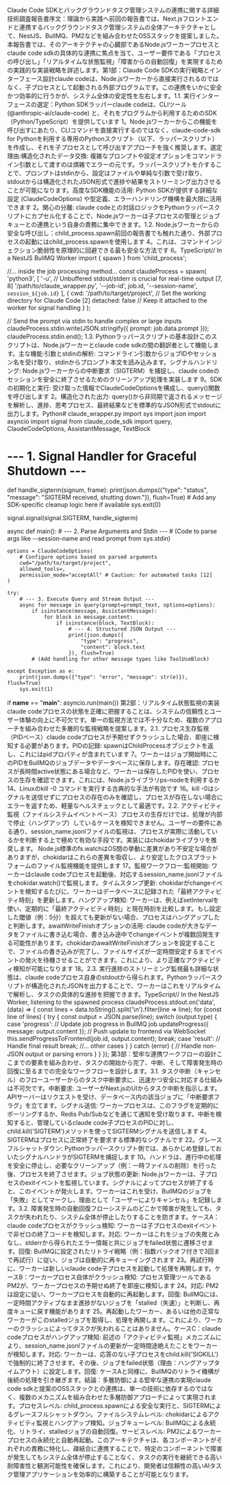 Claude Code SDKとバックグラウンドタスク管理システムの連携に関する詳細技術調査報告書序文：理論から実践へ前回の報告書では、Next.jsフロントエンドと連携するバックグラウンドタスク管理システムの全体アーキテクチャとして、NestJS、BullMQ、PM2などを組み合わせたOSSスタックを提案しました。本報告書では、そのアーキテクチャの心臓部であるNode.jsワーカープロセスとclaude code sdkの具体的な連携に焦点を当て、ユーザー要件である「プロセスの呼び出し」「リアルタイムな状態監視」「障害からの自動回復」を実現するための実践的な実装戦略を詳述します。第1部：Claude Code SDKの実行戦略とインターフェース設計claude codeは、Node.jsワーカーから直接実行されるのではなく、子プロセスとして起動される外部プログラムです。この連携をいかに安全かつ効率的に行うかが、システム全体の安定性を左右します。1.1. 実行インターフェースの選定：Python SDKラッパーclaude codeは、CLIツール (@anthropic-ai/claude-code) と、それをプログラムから利用するためのSDK（Python/TypeScript）を提供しています 1。Node.jsワーカーからこの機能を呼び出すにあたり、CLIコマンドを直接実行するのではなく、claude-code-sdk for Pythonを利用する専用のPythonスクリプト（以下、ラッパースクリプト）を作成し、それを子プロセスとして呼び出すアプローチを強く推奨します。選定理由:構造化されたデータ交換: 複雑なプロンプトや設定オプションをコマンドライン引数として渡すのは煩雑でエラーの元です。ラッパースクリプトを介することで、プロンプトはstdinから、設定はファイルや単純な引数で受け取り、stdoutからは構造化されたJSON形式で進捗や結果をストリーミング出力させることが可能になります。高度なSDK機能の活用: Python SDKが提供する詳細な設定 (ClaudeCodeOptions) や型定義、エラーハンドリング機構を最大限に活用できます 2。関心の分離: claude codeとの対話ロジックをPythonラッパースクリプトにカプセル化することで、Node.jsワーカーは子プロセスの管理とジョブキューとの連携という自身の責務に集中できます。1.2. Node.jsワーカーからの安全な呼び出し：child_process.spawn前回の報告書でも触れた通り、外部プロセスの起動にはchild_process.spawnを使用します 4。これは、コマンドインジェクション脆弱性を原理的に回避できる最も安全な方法です 6。TypeScript// In a NestJS BullMQ Worker
import { spawn } from 'child_process';

//... inside the job processing method...
const claudeProcess = spawn(
  'python3',
  [
    '-u', // Unbuffered stdout/stderr is crucial for real-time output [7, 8]
    '/path/to/claude_wrapper.py',
    '--job-id', job.id,
    '--session-name', `session_${job.id}`
  ],
  {
    cwd: '/path/to/target/project', // Set the working directory for Claude Code [2]
    detached: false // Keep it attached to the worker for signal handling
  }
);

// Send the prompt via stdin to handle complex or large inputs
claudeProcess.stdin.write(JSON.stringify({ prompt: job.data.prompt }));
claudeProcess.stdin.end();
1.3. Pythonラッパースクリプトの基本設計このスクリプトは、Node.jsワーカーとclaude code sdkの間の翻訳者として機能します。主な機能:引数とstdinの解析: コマンドライン引数からジョブIDやセッション名を受け取り、stdinからプロンプト本文を読み込みます。シグナルハンドリング: Node.jsワーカーからの中断要求（SIGTERM）を捕捉し、claude codeのセッションを安全に終了させるためのクリーンアップ処理を実装します 9。SDKの初期化と実行: 受け取った情報でClaudeCodeOptionsを構成し、query()関数を呼び出します 2。構造化された出力: query()から非同期で返されるメッセージを解析し、進捗、思考プロセス、最終結果などを標準的なJSON形式でstdoutに出力します。Python# claude_wrapper.py
import sys
import json
import asyncio
import signal
from claude_code_sdk import query, ClaudeCodeOptions, AssistantMessage, TextBlock

# --- 1. Signal Handler for Graceful Shutdown ---
def handle_sigterm(signum, frame):
    print(json.dumps({"type": "status", "message": "SIGTERM received, shutting down."}), flush=True)
    # Add any SDK-specific cleanup logic here if available
    sys.exit(0)

signal.signal(signal.SIGTERM, handle_sigterm)

async def main():
    # --- 2. Parse Arguments and Stdin ---
    # (Code to parse args like --session-name and read prompt from sys.stdin)
    
    options = ClaudeCodeOptions(
        # Configure options based on parsed arguments
        cwd="/path/to/target/project",
        allowed_tools=,
        permission_mode="acceptAll" # Caution: for automated tasks [12]
    )

    try:
        # --- 3. Execute Query and Stream Output ---
        async for message in query(prompt=prompt_text, options=options):
            if isinstance(message, AssistantMessage):
                for block in message.content:
                    if isinstance(block, TextBlock):
                        # --- 4. Structured JSON Output ---
                        print(json.dumps({
                            "type": "progress",
                            "content": block.text
                        }), flush=True)
            # (Add handling for other message types like ToolUseBlock)

    except Exception as e:
        print(json.dumps({"type": "error", "message": str(e)}), flush=True)
        sys.exit(1)

if __name__ == "__main__":
    asyncio.run(main())
第2部：リアルタイム状態監視の実装claude codeプロセスの状態を正確に把握することは、システムの信頼性とユーザー体験の向上に不可欠です。単一の監視方法では不十分なため、複数のアプローチを組み合わせた多層的な監視戦略を提案します。2.1. プロセス生存監視（PIDベース）claude codeプロセスが予期せずクラッシュした場合、即座に検知する必要があります。PIDの記録: spawnはChildProcessオブジェクトを返し、これにはpidプロパティが含まれています 7。ワーカーはジョブ開始時にこのPIDをBullMQのジョブデータやデータベースに保存します。存在確認: プロセスが長時間active状態にある場合など、ワーカーは保存したPIDを使い、プロセスの生存を確認できます。これには、Node.jsライブラリps-nodeを利用するか 14、Linuxのkill -0 <PID>コマンドを実行する古典的な手法が有効です 16。kill -0はシグナルを送信せずにプロセスの存在のみを確認し、プロセスが存在しない場合にエラーを返すため、軽量なヘルスチェックとして最適です。2.2. アクティビティ監視（ファイルシステムイベントベース）プロセスの生存だけでは、処理が内部で停止（ハングアップ）しているケースを検知できません。ユーザーの要件にある通り、session_name.jsonlファイルの監視は、プロセスが実際に活動しているかを判断する上で極めて有効な手段です。実装にはchokidarライブラリを推奨します。 Node.js標準のfs.watchはOS間の挙動に差異があり不安定な場合がありますが、chokidarはこれらの差異を吸収し、より安定したクロスプラットフォームのファイル監視機能を提供します 17。監視ワークフロー:監視開始: ワーカーはclaude codeプロセスを起動後、対応するsession_name.jsonlファイルをchokidar.watch()で監視します。タイムスタンプ更新: chokidarがchangeイベントを検知するたびに、ワーカーはデータベースに記録された「最終アクティビティ時刻」を更新します。ハングアップ検知: ワーカーは、例えばsetIntervalを使い、定期的に「最終アクティビティ時刻」と現在時刻を比較します。もし設定した閾値（例：5分）を超えても更新がない場合、プロセスはハングアップしたと判断します。awaitWriteFinishオプションの活用: claude codeが大きなデータをファイルに書き込む場合、書き込み途中でchangeイベントが複数回発生する可能性があります。chokidarのawaitWriteFinishオプションを設定することで、ファイルの書き込みが完了し、ファイルサイズが一定時間安定するまでイベントの発火を待機させることができます。これにより、より正確なアクティビティ検知が可能になります 18。2.3. 実行進捗のストリーミング監視最も詳細な状態は、claude codeプロセス自身のstdoutから得られます。Pythonラッパースクリプトが構造化されたJSONを出力することで、ワーカーはこれをリアルタイムで解析し、タスクの具体的な進捗を把握できます。TypeScript// In the NestJS Worker, listening to the spawned process
claudeProcess.stdout.on('data', (data) => {
  const lines = data.toString().split('\n').filter(line => line);
  for (const line of lines) {
    try {
      const output = JSON.parse(line);
      switch (output.type) {
        case 'progress':
          // Update job progress in BullMQ
          job.updateProgress({ message: output.content });
          // Push update to frontend via WebSocket
          this.sendProgressToFrontend(job.id, output.content);
          break;
        case 'result':
          // Handle final result
          break;
        //... other cases
      }
    } catch (error) {
      // Handle non-JSON output or parsing errors
    }
  }
});
第3部：堅牢な連携ワークフローの設計ここまでの要素を組み合わせ、タスクの開始から完了、中断、そして障害発生時の回復に至るまでの完全なワークフローを設計します。3.1. タスク中断（キャンセル）のフローユーザーからのタスク中断要求に、迅速かつ安全に対応する仕組みは不可欠です。中断要求: ユーザーがNext.jsのUIからタスク中断を指示します。APIサーバーはリクエストを受け、データベース内の該当ジョブに「中断要求フラグ」を立てます。シグナル送信: ワーカープロセスは、このフラグを定期的にポーリングするか、Redis Pub/Subなどを通じて通知を受け取ります。中断を検知すると、管理しているclaude code子プロセスのPIDに対し、child.kill('SIGTERM')メソッドを使ってSIGTERMシグナルを送信します 4。SIGTERMはプロセスに正常終了を要求する標準的なシグナルです 22。グレースフルシャットダウン: Pythonラッパースクリプト側では、あらかじめ登録しておいたシグナルハンドラがSIGTERMを捕捉します 10。ハンドラは、進行中の処理を安全に停止し、必要なクリーンアップ（例：一時ファイルの削除）を行った後、プロセスを終了させます。ジョブ状態の更新: Node.jsワーカーは、子プロセスのexitイベントを監視しています。シグナルによってプロセスが終了すると、このイベントが発火します。ワーカーはこれを受け、BullMQのジョブを「失敗」としてマークし、理由として「ユーザーによりキャンセル」を記録します。3.2. 障害発生時の自動回復フローシステムのどこかで障害が発生しても、タスクが失われたり、システム全体が停止したりすることを防ぎます。ケースA：claude codeプロセスがクラッシュ検知: ワーカーは子プロセスのexitイベントで非ゼロの終了コードを検知します。対応: ワーカーはこれをジョブの失敗とみなし、stderrから得られたエラー情報と共にジョブをfailed状態に遷移させます。回復: BullMQに設定されたリトライ戦略（例：指数バックオフ付きで3回まで再試行）に従い、ジョブは自動的に再キューイングされます 23。再試行時に、ワーカーは新しいclaude code子プロセスを起動して処理を再開します。ケースB：ワーカープロセス自体がクラッシュ検知: プロセス管理ツールであるPM2が、ワーカープロセスの予期せぬ終了を即座に検知します 24。対応: PM2は設定に従い、ワーカープロセスを自動的に再起動します。回復: BullMQには、一定時間アクティブなまま進捗がないジョブを「stalled（失速）」と判断し、再度キューに戻す機能があります 25。再起動したワーカー、あるいは他の正常なワーカーがこのstalledジョブを取得し、処理を再開します。これにより、ワーカーのクラッシュによってタスクが失われることはありません。ケースC：claude codeプロセスがハングアップ検知: 前述の「アクティビティ監視」メカニズムにより、session_name.jsonlファイルの更新が一定時間途絶えたことをワーカーが検知します。対応: ワーカーは、応答のない子プロセスをchild.kill('SIGKILL')で強制的に終了させます。その後、ジョブをfailed状態（理由：ハングアップタイムアウト）に設定します。回復: ケースAと同様に、BullMQのリトライ機構が後続の処理を引き継ぎます。結論：多層防御による堅牢な連携の実現claude code sdkと提案のOSSスタックとの連携は、単一の技術に依存するのではなく、複数のメカニズムを組み合わせた多層防御アプローチによって実現されます。プロセスレベル: child_process.spawnによる安全な実行と、SIGTERMによるグレースフルシャットダウン。ファイルシステムレベル: chokidarによるアクティビティ監視とハングアップ検知。ジョブキューレベル: BullMQによる永続化、リトライ、stalledジョブの自動回復。サービスレベル: PM2によるワーカープロセスの永続化と自動再起動。このアーキテクチャは、各コンポーネントがそれぞれの責務に特化し、疎結合に連携することで、特定のコンポーネントで障害が発生してもシステム全体が停止することなく、タスクの実行を継続できる高い耐障害性と観測可能性を確保します。これにより、開発者は信頼性の高いAIタスク管理アプリケーションを効率的に構築することが可能となります。